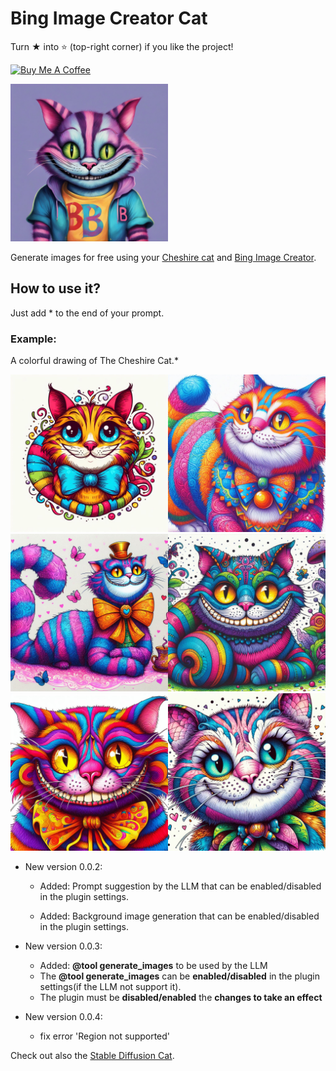 # Bing Image Creator Cat

Turn ★ into ⭐ (top-right corner) if you like the project!

<a href="https://www.buymeacoffee.com/pazoff" target="_blank"><img src="https://cdn.buymeacoffee.com/buttons/v2/default-blue.png" alt="Buy Me A Coffee" style="height: 40px !important;width: 190px !important;" ></a>

<img width="50%" src="https://raw.githubusercontent.com/pazoff/Bing-Image-Creator-Cat/main/bing-logo.jpg">

Generate images for free using your [Cheshire cat](https://github.com/cheshire-cat-ai/core) and [Bing Image Creator](https://www.bing.com/images/create).

## How to use it?
Just add * to the end of your prompt.
### Example:
A colorful drawing of The Cheshire Cat.*

<img width="50%" src="https://raw.githubusercontent.com/pazoff/Bing-Image-Creator-Cat/main/cheshire-cat.jpg"><img width="50%" src="https://raw.githubusercontent.com/pazoff/Bing-Image-Creator-Cat/main/img/1.jpg">
<img width="50%" src="https://raw.githubusercontent.com/pazoff/Bing-Image-Creator-Cat/main/img/2.jpg"><img width="50%" src="https://raw.githubusercontent.com/pazoff/Bing-Image-Creator-Cat/main/img/3.jpg">
<img width="50%" src="https://raw.githubusercontent.com/pazoff/Bing-Image-Creator-Cat/main/img/4.jpg"><img width="50%" src="https://raw.githubusercontent.com/pazoff/Bing-Image-Creator-Cat/main/img/5.jpg">

* New version 0.0.2:
  
  - Added: Prompt suggestion by the LLM that can be enabled/disabled in the plugin settings.
  
  - Added: Background image generation that can be enabled/disabled in the plugin settings.

* New version 0.0.3:
  -  Added: <b>@tool generate_images</b> to be used by the LLM
  -  The <b>@tool generate_images</b> can be <b>enabled/disabled</b> in the plugin settings(if the LLM not support it).
  -  The plugin must be <b>disabled/enabled</b> the <b>changes to take an effect</b>

* New version 0.0.4:
  - fix error 'Region not supported'

Check out also the [Stable Diffusion Cat](https://github.com/pazoff/Stable-Diffusion-Cat).

